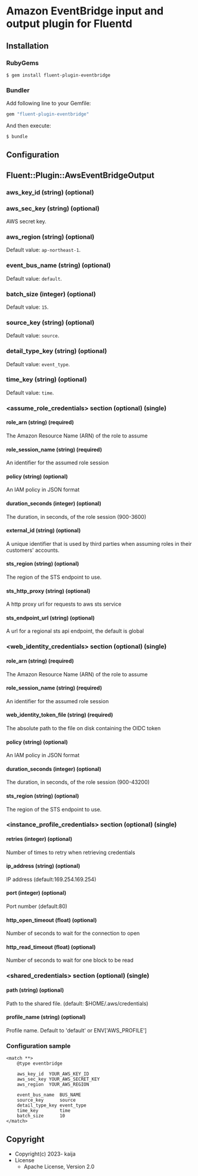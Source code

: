 # Amazon EventBridge input and output plugin for Fluentd


## Installation

### RubyGems

```
$ gem install fluent-plugin-eventbridge
```

### Bundler

Add following line to your Gemfile:

```ruby
gem "fluent-plugin-eventbridge"
```

And then execute:

```
$ bundle
```

## Configuration

## Fluent::Plugin::AwsEventBridgeOutput

### aws_key_id (string) (optional)



### aws_sec_key (string) (optional)

AWS secret key.

### aws_region (string) (optional)



Default value: `ap-northeast-1`.

### event_bus_name (string) (optional)



Default value: `default`.

### batch_size (integer) (optional)



Default value: `15`.

### source_key (string) (optional)



Default value: `source`.

### detail_type_key (string) (optional)



Default value: `event_type`.

### time_key (string) (optional)



Default value: `time`.


### \<assume_role_credentials\> section (optional) (single)

#### role_arn (string) (required)

The Amazon Resource Name (ARN) of the role to assume

#### role_session_name (string) (required)

An identifier for the assumed role session

#### policy (string) (optional)

An IAM policy in JSON format

#### duration_seconds (integer) (optional)

The duration, in seconds, of the role session (900-3600)

#### external_id (string) (optional)

A unique identifier that is used by third parties when assuming roles in their customers' accounts.

#### sts_region (string) (optional)

The region of the STS endpoint to use.

#### sts_http_proxy (string) (optional)

A http proxy url for requests to aws sts service

#### sts_endpoint_url (string) (optional)

A url for a regional sts api endpoint, the default is global



### \<web_identity_credentials\> section (optional) (single)

#### role_arn (string) (required)

The Amazon Resource Name (ARN) of the role to assume

#### role_session_name (string) (required)

An identifier for the assumed role session

#### web_identity_token_file (string) (required)

The absolute path to the file on disk containing the OIDC token

#### policy (string) (optional)

An IAM policy in JSON format

#### duration_seconds (integer) (optional)

The duration, in seconds, of the role session (900-43200)

#### sts_region (string) (optional)

The region of the STS endpoint to use.



### \<instance_profile_credentials\> section (optional) (single)

#### retries (integer) (optional)

Number of times to retry when retrieving credentials

#### ip_address (string) (optional)

IP address (default:169.254.169.254)

#### port (integer) (optional)

Port number (default:80)

#### http_open_timeout (float) (optional)

Number of seconds to wait for the connection to open

#### http_read_timeout (float) (optional)

Number of seconds to wait for one block to be read



### \<shared_credentials\> section (optional) (single)

#### path (string) (optional)

Path to the shared file. (default: $HOME/.aws/credentials)

#### profile_name (string) (optional)

Profile name. Default to 'default' or ENV['AWS_PROFILE']

### Configuration sample

```
<match **>
    @type eventbridge

    aws_key_id  YOUR_AWS_KEY_ID
    aws_sec_key YOUR_AWS_SECRET_KEY
    aws_region  YOUR_AWS_REGION

    event_bus_name  BUS_NAME
    source_key      source
    detail_type_key event_type
    time_key        time
    batch_size      10
</match>
```

## Copyright

* Copyright(c) 2023- kaija
* License
  * Apache License, Version 2.0

